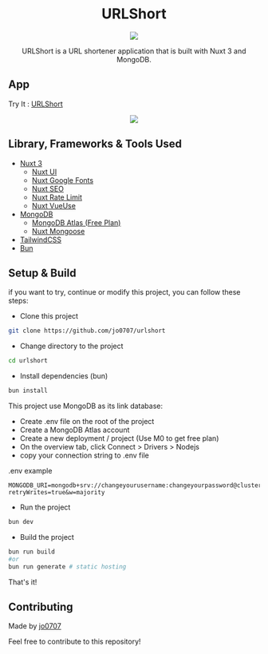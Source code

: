 <h1 align="center">URLShort</h1>

<p align="center">
  <img src="screenshots/banner.png"/>
</p>

<p align="center">
    URLShort is a URL shortener application that is built with Nuxt 3 and MongoDB. 
</p>

## App

Try It : [URLShort](https://s.jooo.site/)

<p align="center">
  <img src="screenshots/main.png" />
</p>

## Library, Frameworks & Tools Used

- [Nuxt 3](https://nuxt.com/)
  - [Nuxt UI](https://ui.nuxt.com/)
  - [Nuxt Google Fonts](https://google-fonts.nuxtjs.org/)
  - [Nuxt SEO](https://nuxtseo.com/)
  - [Nuxt Rate Limit](https://github.com/timb-103/nuxt-rate-limit)
  - [Nuxt VueUse](https://vueuse.org/)
- [MongoDB](https://www.mongodb.com/)
  - [MongoDB Atlas (Free Plan)](https://www.mongodb.com/cloud/atlas)
  - [Nuxt Mongoose](https://nuxt-mongoose.nuxt.space/)
- [TailwindCSS](https://tailwindcss.com/)
- [Bun](https://bun.sh/)

## Setup & Build

if you want to try, continue or modify this project, you can follow these steps:

- Clone this project

```bash
git clone https://github.com/jo0707/urlshort
```

- Change directory to the project

```bash
cd urlshort
```

- Install dependencies (bun)

```bash
bun install
```

This project use MongoDB as its link database:

- Create .env file on the root of the project
- Create a MongoDB Atlas account
- Create a new deployment / project (Use M0 to get free plan)
- On the overview tab, click Connect > Drivers > Nodejs
- copy your connection string to .env file

.env example

```env
MONGODB_URI=mongodb+srv://changeyourusername:changeyourpassword@clusterX.xxxxx.mongodb.net/app?retryWrites=true&w=majority
```

- Run the project

```bash
bun dev
```

- Build the project

```bash
bun run build
#or
bun run generate # static hosting
```

That's it!

## Contributing

Made by [jo0707](https://github.com/jo0707)

Feel free to contribute to this repository!
